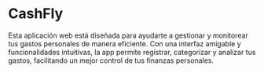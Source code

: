 # CashFly
Esta aplicación web está diseñada para ayudarte a gestionar y monitorear tus gastos personales de manera eficiente. Con una interfaz amigable y funcionalidades intuitivas, la app permite registrar, categorizar y analizar tus gastos, facilitando un mejor control de tus finanzas personales.
